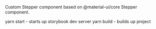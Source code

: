 Custom Stepper component based on @material-ui/core Stepper component.

yarn start - starts up storybook dev server
yarn build - builds up project
